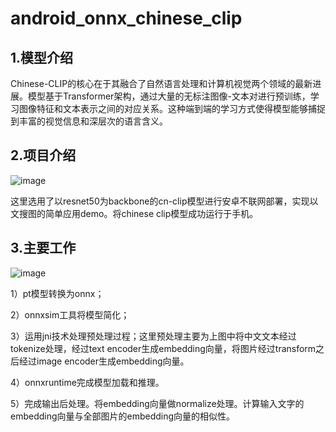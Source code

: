 # android_onnx_chinese_clip
## 1.模型介绍


Chinese-CLIP的核心在于其融合了自然语言处理和计算机视觉两个领域的最新进展。模型基于Transformer架构，通过大量的无标注图像-文本对进行预训练，学习图像特征和文本表示之间的对应关系。这种端到端的学习方式使得模型能够捕捉到丰富的视觉信息和深层次的语言含义。

## 2.项目介绍
![image](https://github.com/user-attachments/assets/f554b4f6-f7c2-454c-93dd-5b6c0fad59a7)

这里选用了以resnet50为backbone的cn-clip模型进行安卓不联网部署，实现以文搜图的简单应用demo。将chinese clip模型成功运行于手机。

## 3.主要工作
![image](https://github.com/user-attachments/assets/92f33500-a2d8-4062-b4d0-1dfed70d4e51)

1）pt模型转换为onnx；

2）onnxsim工具将模型简化；

3）运用jni技术处理预处理过程；这里预处理主要为上图中将中文文本经过tokenize处理，经过text encoder生成embedding向量，将图片经过transform之后经过image encoder生成embedding向量。

4）onnxruntime完成模型加载和推理。

5）完成输出后处理。将embedding向量做normalize处理。计算输入文字的embedding向量与全部图片的embedding向量的相似性。


